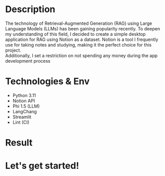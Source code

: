 # Description
The technology of Retrieval-Augmented Generation (RAG) using Large Language Models (LLMs) has been gaining popularity recently. To deepen my understanding of this field, I decided to create a simple desktop application for RAG using Notion as a dataset. Notion is a tool I frequently use for taking notes and studying, making it the perfect choice for this project. <br>
Additionally, I set a restriction on not spending any money during the app development process

# Technologies & Env
- Python 3.11
- Notion API
- Phi 1.5 (LLM)
- LangChang
- Streamlit 
- Lint (CI)

  
# Result



# Let's get started!
